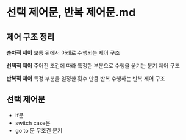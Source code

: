 # 선택 제어문, 반복 제어문.md

## 제어 구조 정리

**순차적 제어**
보통 위에서 아래로 수행되는 제어 구조

**선택적 제어**
주어진 조건에 따라 특정한 부분으로 수행을 옮기는 분기 제어 구조

**반복적 제어** 
특정 부분을 일정한 횟수 만큼 반복 수행하는 반복 제어 구조

## 선택 제어문
- if문
- switch case문
- go to 문
  무조건 분기

